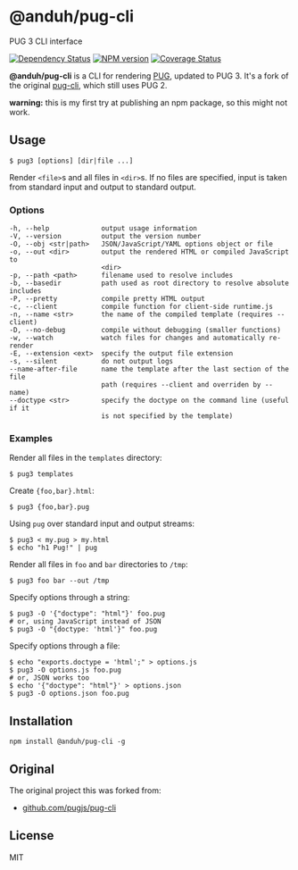 # @anduh/pug-cli

PUG 3 CLI interface

[![Dependency Status](https://img.shields.io/david/anduh/pug-cli.svg)](https://david-dm.org/anduh/pug-cli)
[![NPM version](https://img.shields.io/npm/v/@anduh/pug-cli.svg)](https://www.npmjs.org/package/@anduh/pug-cli)
[![Coverage Status](https://img.shields.io/codecov/c/github/anduh/pug-cli.svg)](https://codecov.io/gh/anduh/pug-cli)

**@anduh/pug-cli** is a CLI for rendering [PUG](https://pugjs.org/), updated to PUG 3. It's a fork of the original [pug-cli](https://www.npmjs.com/package/pug-cli), which still uses PUG 2.

**warning:** this is my first try at publishing an npm package, so this might not work.

## Usage

```
$ pug3 [options] [dir|file ...]
```

Render `<file>`s and all files in `<dir>`s. If no files are specified,
input is taken from standard input and output to standard output.

### Options

```
-h, --help             output usage information
-V, --version          output the version number
-O, --obj <str|path>   JSON/JavaScript/YAML options object or file
-o, --out <dir>        output the rendered HTML or compiled JavaScript to
                       <dir>
-p, --path <path>      filename used to resolve includes
-b, --basedir          path used as root directory to resolve absolute includes
-P, --pretty           compile pretty HTML output
-c, --client           compile function for client-side runtime.js
-n, --name <str>       the name of the compiled template (requires --client)
-D, --no-debug         compile without debugging (smaller functions)
-w, --watch            watch files for changes and automatically re-render
-E, --extension <ext>  specify the output file extension
-s, --silent           do not output logs
--name-after-file      name the template after the last section of the file
                       path (requires --client and overriden by --name)
--doctype <str>        specify the doctype on the command line (useful if it
                       is not specified by the template)
```

### Examples

Render all files in the `templates` directory:

```
$ pug3 templates
```

Create `{foo,bar}.html`:

```
$ pug3 {foo,bar}.pug
```

Using `pug` over standard input and output streams:

```
$ pug3 < my.pug > my.html
$ echo "h1 Pug!" | pug
```

Render all files in `foo` and `bar` directories to `/tmp`:

```
$ pug3 foo bar --out /tmp
```

Specify options through a string:

```
$ pug3 -O '{"doctype": "html"}' foo.pug
# or, using JavaScript instead of JSON
$ pug3 -O "{doctype: 'html'}" foo.pug
```

Specify options through a file:

```
$ echo "exports.doctype = 'html';" > options.js
$ pug3 -O options.js foo.pug
# or, JSON works too
$ echo '{"doctype": "html"}' > options.json
$ pug3 -O options.json foo.pug
```

## Installation

    npm install @anduh/pug-cli -g

## Original 
The original project this was forked from:
* [github.com/pugjs/pug-cli](https://github.com/pugjs/pug-cli)

## License

MIT
